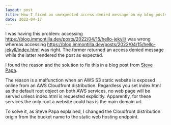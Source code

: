 ```yaml
---
layout: post
title: How I fixed an unexpected access denied message on my blog posts
date: 2022-04-17
---
```


I was having this problem: accessing https://blog.immontilla.dev/posts/2022/04/15/hello-jekyll/ was wrong whereas accessing https://blog.immontilla.dev/posts/2022/04/15/hello-jekyll/index.html was right. The former returned an access denied message while the latter rendered the post as expected.

I found the reason and the solution to fix this in a blog post from <a target="_blank" alt="Specifying a default root object for static website subdirectories on AWS Cloudfront " href="https://stevepapa.com/how-to-specify-a-default-root-object-for-static-website-subdirectories-on-aws-cloudfront/">Steve Papa</a>. 

The reason is a malfunction when an AWS S3 static website is exposed online from an AWS Cloudfront distribution. Regardless you set index.html as the default root object on both AWS services, no web page will be served unless index.html is requested explicitly. Apparently, for these services the only root a website could has is the main domain url.

To solve it, as Steve Papa explained, I changed the Cloudfront distribution origin from the bucket name to the static web hosting endpoint.
